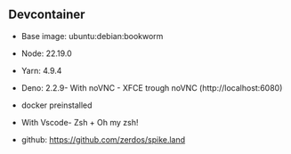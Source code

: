 ## Devcontainer

- Base image: ubuntu:debian:bookworm
- Node: 22.19.0
- Yarn: 4.9.4
- Deno: 2.2.9- With noVNC - XFCE trough noVNC (http://localhost:6080)
- docker preinstalled
- With Vscode- Zsh + Oh my zsh!

- github: https://github.com/zerdos/spike.land
